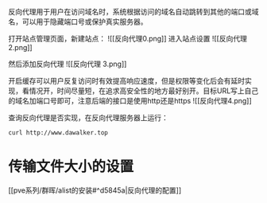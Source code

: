 反向代理用于用户在访问域名时，系统根据访问的域名自动跳转到其他的端口或域名，可以用于隐藏端口号或保护真实服务器。

打开站点管理页面，新建站点：
![[反向代理0.png]]
进入站点设置
![[反向代理2.png]]

然后添加反向代理
![[反向代理 3.png]]

开启缓存可以用户反复访问时有效提高响应速度，但是权限等变化后会有延时实现，看情况开，时间尽量短，在追求高安全性的地方最好别开。目标URL写上自己的域名加端口号即可，注意后端的接口是使用http还是https
![[反向代理4.png]]


查询反向代理是否实现，在反向代理服务器上运行：
```
curl http://www.dawalker.top
```


# 传输文件大小的设置
[[pve系列/群晖/alist的安装#^d5845a|反向代理的配置]]